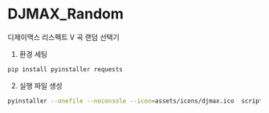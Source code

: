 # DJMAX_Random

디제이맥스 리스펙트 V 곡 랜덤 선택기

1. 환경 세팅

```bash
pip install pyinstaller requests
```

2. 실행 파일 생성

```bash
pyinstaller --onefile --noconsole --icon=assets/icons/djmax.ico  scripts/song_selector.py
```
